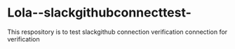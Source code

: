 # Lola--slackgithubconnecttest-
This respository is to test slackgithub connection verification 
connection for verification 
